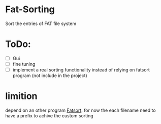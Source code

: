 # Fat-Sorting
Sort the entries of FAT file system

# ToDo:

- [ ] Gui 
- [ ] fine tuning 
- [ ] implement a real sorting functionality instead of relying on fatsort program (not include in the project)

# limition 
depend on an other program [Fatsort](https://sourceforge.net/projects/fatsort/).
for now the each filename need to have a prefix to achive the custom sorting 
